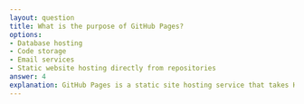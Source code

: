```yaml
---
layout: question
title: What is the purpose of GitHub Pages?
options:
- Database hosting
- Code storage
- Email services
- Static website hosting directly from repositories
answer: 4
explanation: GitHub Pages is a static site hosting service that takes HTML, CSS, and JavaScript files from a repository and publishes them as a website, ideal for documentation and project pages.
---
```

